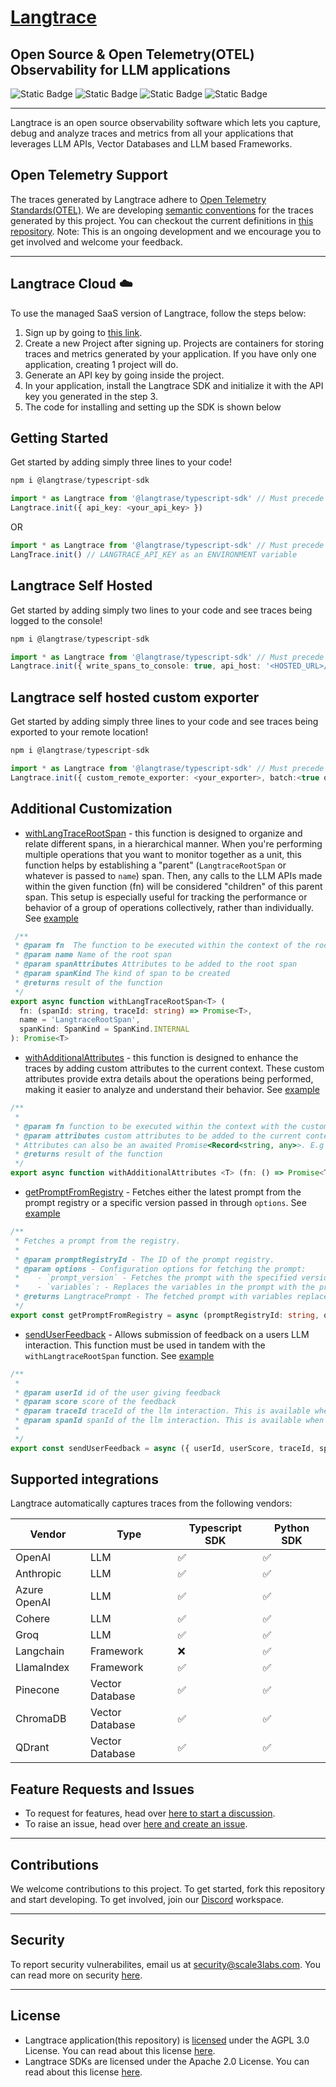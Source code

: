 # [Langtrace](https://www.langtrace.ai)

## Open Source & Open Telemetry(OTEL) Observability for LLM applications

![Static Badge](https://img.shields.io/badge/License-AGPL--3.0-blue) ![Static Badge](https://img.shields.io/badge/npm_@langtrase/typescript--sdk-1.2.9-green) ![Static Badge](https://img.shields.io/badge/pip_langtrace--python--sdk-1.2.8-green) ![Static Badge](https://img.shields.io/badge/Development_status-Active-green)

---

Langtrace is an open source observability software which lets you capture, debug and analyze traces and metrics from all your applications that leverages LLM APIs, Vector Databases and LLM based Frameworks.

## Open Telemetry Support

The traces generated by Langtrace adhere to [Open Telemetry Standards(OTEL)](https://opentelemetry.io/docs/concepts/signals/traces/). We are developing [semantic conventions](https://opentelemetry.io/docs/concepts/semantic-conventions/) for the traces generated by this project. You can checkout the current definitions in [this repository](https://github.com/Scale3-Labs/langtrace-trace-attributes/tree/main/schemas). Note: This is an ongoing development and we encourage you to get involved and welcome your feedback.

---

## Langtrace Cloud ☁️

To use the managed SaaS version of Langtrace, follow the steps below:

1. Sign up by going to [this link](https://langtrace.ai).
2. Create a new Project after signing up. Projects are containers for storing traces and metrics generated by your application. If you have only one application, creating 1 project will do.
3. Generate an API key by going inside the project.
4. In your application, install the Langtrace SDK and initialize it with the API key you generated in the step 3.
5. The code for installing and setting up the SDK is shown below

## Getting Started

Get started by adding simply three lines to your code!

``` typescript
npm i @langtrase/typescript-sdk
```

``` typescript
import * as Langtrace from '@langtrase/typescript-sdk' // Must precede any llm module imports
Langtrace.init({ api_key: <your_api_key> })
```

OR

``` typescript
import * as Langtrace from '@langtrase/typescript-sdk' // Must precede any llm module imports
LangTrace.init() // LANGTRACE_API_KEY as an ENVIRONMENT variable
```

## Langtrace Self Hosted

Get started by adding simply two lines to your code and see traces being logged to the console!

``` typescript
npm i @langtrase/typescript-sdk
```

``` typescript
import * as Langtrace from '@langtrase/typescript-sdk' // Must precede any llm module imports
Langtrace.init({ write_spans_to_console: true, api_host: '<HOSTED_URL>/api/trace'})
```

## Langtrace self hosted custom exporter

Get started by adding simply three lines to your code and see traces being exported to your remote location!

``` typescript
npm i @langtrase/typescript-sdk
```

``` typescript
import * as Langtrace from '@langtrase/typescript-sdk' // Must precede any llm module imports
Langtrace.init({ custom_remote_exporter: <your_exporter>, batch:<true or false>})
```

## Additional Customization

- [withLangTraceRootSpan](https://docs.langtrace.ai/features/grouptraces) - this function is designed to organize and relate different spans, in a hierarchical manner. When you're performing multiple operations that you want to monitor together as a unit, this function helps by establishing a "parent" (`LangtraceRootSpan` or whatever is passed to `name`) span. Then, any calls to the LLM APIs made within the given function (fn) will be considered "children" of this parent span. This setup is especially useful for tracking the performance or behavior of a group of operations collectively, rather than individually. See [example](https://docs.langtrace.ai/features/grouptraces)

``` typescript
 /**
 * @param fn  The function to be executed within the context of the root span. The function should accept the spanId and traceId as arguments
 * @param name Name of the root span
 * @param spanAttributes Attributes to be added to the root span
 * @param spanKind The kind of span to be created
 * @returns result of the function
 */
export async function withLangTraceRootSpan<T> (
  fn: (spanId: string, traceId: string) => Promise<T>,
  name = 'LangtraceRootSpan',
  spanKind: SpanKind = SpanKind.INTERNAL
): Promise<T>
```

- [withAdditionalAttributes](https://docs.langtrace.ai/features/additional_attributes) - this function is designed to enhance the traces by adding custom attributes to the current context. These custom attributes provide extra details about the operations being performed, making it easier to analyze and understand their behavior. See [example](https://docs.langtrace.ai/features/additional_attributes)

``` typescript
/**
 *
 * @param fn function to be executed within the context with the custom attributes added to the current context
 * @param attributes custom attributes to be added to the current context.
 * Attributes can also be an awaited Promise<Record<string, any>>. E.g withAdditionalAttributes(()=>{// Do something}, await getAdditionalAttributes()) // Assuming you have a function called getAdditionalAttributes defined in your code
 * @returns result of the function
 */
export async function withAdditionalAttributes <T> (fn: () => Promise<T>, attributes: Record<string, any> | Promise<Record<string, any>>): Promise<T>
```

- [getPromptFromRegistry](https://docs.langtrace.ai/features/manage_prompts) - Fetches either the latest prompt from the prompt registry or a specific version passed in through `options`. See [example](https://docs.langtrace.ai/features/manage_prompts)

```typescript
/**
 * Fetches a prompt from the registry.
 *
 * @param promptRegistryId - The ID of the prompt registry.
 * @param options - Configuration options for fetching the prompt:
 *    - `prompt_version` - Fetches the prompt with the specified version. If not provided, the live prompt will be fetched. If there is no live prompt, an error will be thrown.
 *    - `variables`: - Replaces the variables in the prompt with the provided values. Each key of the object should be the variable name, and the corresponding value should be the value to replace.
 * @returns LangtracePrompt - The fetched prompt with variables replaced as specified.
 */
export const getPromptFromRegistry = async (promptRegistryId: string, options?: { prompt_version?: number, variables?: Record<string, string> }): Promise<LangtracePrompt>
```

- [sendUserFeedback](https://docs.langtrace.ai/features/traceuserfeedback) - Allows submission of feedback on a users LLM interaction. This function must be used in tandem with the `withLangtraceRootSpan` function. See [example](https://docs.langtrace.ai/features/traceuserfeedback)

``` typescript
/**
 *
 * @param userId id of the user giving feedback
 * @param score score of the feedback
 * @param traceId traceId of the llm interaction. This is available when the inteaction is wrapped in withLangtraceRootSpan
 * @param spanId spanId of the llm interaction. This is available when the inteaction is wrapped in withLangtraceRootSpan
 *
 */
export const sendUserFeedback = async ({ userId, userScore, traceId, spanId }: EvaluationAPIData): Promise<void>
```

## Supported integrations

Langtrace automatically captures traces from the following vendors:

| Vendor       | Type            | Typescript SDK     | Python SDK         |
| ------------ | --------------- | ------------------ | ------------------ |
| OpenAI       | LLM             | :white_check_mark: | :white_check_mark: |
| Anthropic    | LLM             | :white_check_mark: | :white_check_mark: |
| Azure OpenAI | LLM             | :white_check_mark: | :white_check_mark: |
| Cohere       | LLM             | :white_check_mark: | :white_check_mark: |
| Groq         | LLM             | :white_check_mark: | :white_check_mark: |
| Langchain    | Framework       | :x:                | :white_check_mark: |
| LlamaIndex   | Framework       | :white_check_mark: | :white_check_mark: |
| Pinecone     | Vector Database | :white_check_mark: | :white_check_mark: |
| ChromaDB     | Vector Database | :white_check_mark: | :white_check_mark: |
| QDrant       | Vector Database | :white_check_mark: | :white_check_mark: |

## Feature Requests and Issues

- To request for features, head over [here to start a discussion](https://github.com/Scale3-Labs/langtrace/discussions/categories/feature-requests).
- To raise an issue, head over [here and create an issue](https://github.com/Scale3-Labs/langtrace/issues).

---

## Contributions

We welcome contributions to this project. To get started, fork this repository and start developing. To get involved, join our [Discord](https://discord.langtrace.ai) workspace.

---

## Security

To report security vulnerabilites, email us at <security@scale3labs.com>. You can read more on security [here](https://github.com/Scale3-Labs/langtrace/blob/development/SECURITY.md).

---

## License

- Langtrace application(this repository) is [licensed](https://github.com/Scale3-Labs/langtrace/blob/development/LICENSE) under the AGPL 3.0 License. You can read about this license [here](https://www.gnu.org/licenses/agpl-3.0.en.html).
- Langtrace SDKs are licensed under the Apache 2.0 License. You can read about this license [here](https://www.apache.org/licenses/LICENSE-2.0).
